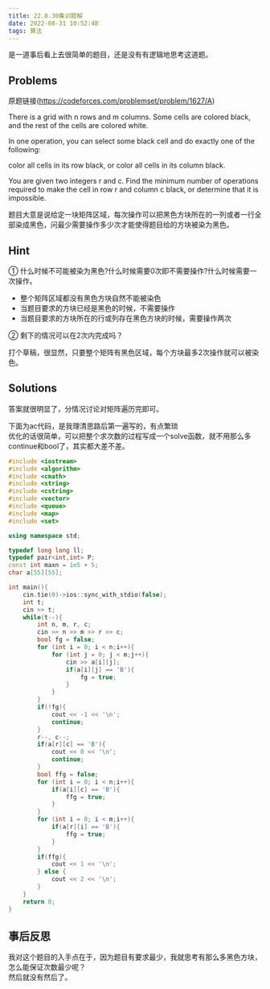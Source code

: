 ```yaml
---
title: 22.8.30集训题解
date: 2022-08-31 10:52:48
tags: 算法
---
```


是一道事后看上去很简单的题目，还是没有有逻辑地思考这道题。

<!--more-->

## Problems

原题链接(https://codeforces.com/problemset/problem/1627/A)  

There is a grid with n rows and m columns. Some cells are colored black, and the rest of the cells are colored white.

In one operation, you can select some black cell and do exactly one of the following:

color all cells in its row black, or
color all cells in its column black.

You are given two integers r and c. Find the minimum number of operations required to make the cell in row r and column c black, or determine that it is impossible.

题目大意是说给定一块矩阵区域，每次操作可以把黑色方块所在的一列或者一行全部染成黑色，问最少需要操作多少次才能使得题目给的方块被染为黑色。

## Hint

① 什么时候不可能被染为黑色?什么时候需要0次即不需要操作?什么时候需要一次操作。

- 整个矩阵区域都没有黑色方块自然不能被染色  
- 当题目要求的方块已经是黑色的时候，不需要操作
- 当题目要求的方块所在的行或列存在黑色方块的时候，需要操作两次
  
② 剩下的情况可以在2次内完成吗？

打个草稿，很显然，只要整个矩阵有黑色区域，每个方块最多2次操作就可以被染色。

## Solutions

答案就很明显了，分情况讨论对矩阵遍历完即可。

下面为ac代码，是我理清思路后第一遍写的，有点繁琐  
优化的话很简单，可以把整个求次数的过程写成一个solve函数，就不用那么多continue和bool了，其实都大差不差。

```C++
#include <iostream>
#include <algorithm>
#include <cmath>
#include <string>
#include <cstring>
#include <vector>
#include <queue>
#include <map>
#include <set>

using namespace std;

typedef long long ll;
typedef pair<int,int> P;
const int maxn = 1e5 + 5;
char a[55][55];

int main(){
    cin.tie(0)->ios::sync_with_stdio(false);
    int t;
    cin >> t;
    while(t--){
        int n, m, r, c;
        cin >> n >> m >> r >> c;
        bool fg = false;
        for (int i = 0; i < n;i++){
            for (int j = 0; j < m;j++){
                cin >> a[i][j];
                if(a[i][j] == 'B'){
                    fg = true;
                }
            }
        }
        if(!fg){
            cout << -1 << '\n';
            continue;
        }
        r--, c--;
        if(a[r][c] == 'B'){
            cout << 0 << '\n';
            continue;
        }
        bool ffg = false;
        for (int i = 0; i < n;i++){
            if(a[i][c] == 'B'){
                ffg = true;
            }
        }
        for (int i = 0; i < m;i++){
            if(a[r][i] == 'B'){
                ffg = true;
            }
        }
        if(ffg){
            cout << 1 << '\n';
        } else {
            cout << 2 << '\n';
        }
    }
    return 0;
}
```


## 事后反思

我对这个题目的入手点在于，因为题目有要求最少，我就思考有那么多黑色方块，怎么能保证次数最少呢？  
然后就没有然后了。
